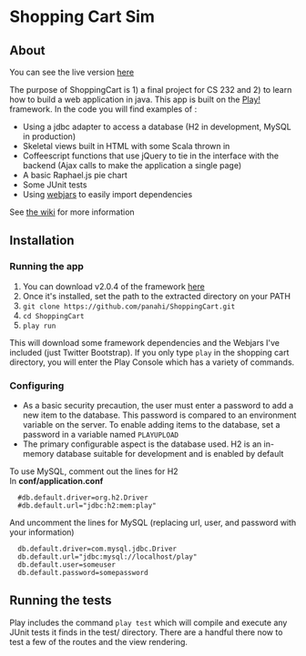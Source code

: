 # Shopping Cart Sim

## About

You can see the live version [here](http://cs232.epanahi.com)

The purpose of ShoppingCart is 1) a final project for CS 232 and 2) to learn how to build a web application in java.  This app is built on the [Play!](http://www.playframework.org/) framework.  In the code you will find examples of :
* Using a jdbc adapter to access a database (H2 in development, MySQL in production)
* Skeletal views built in HTML with some Scala thrown in
* Coffeescript functions that use jQuery to tie in the interface with the backend (Ajax calls to make the application a single page)
* A basic Raphael.js pie chart
* Some JUnit tests
* Using [webjars](http://www.webjars.org/) to easily import dependencies

See [the wiki](https://github.com/panahi/ShoppingCart/wiki) for more information  

## Installation  
### Running the app

1) You can download v2.0.4 of the framework [here](http://download.playframework.org/releases/play-2.0.4.zip)  
2) Once it's installed, set the path to the extracted directory on your PATH  
3) `git clone https://github.com/panahi/ShoppingCart.git`  
4) `cd ShoppingCart`  
5) `play run`  

This will download some framework dependencies and the Webjars I've included (just Twitter Bootstrap).  If you only type `play` in the shopping cart directory, you will enter the Play Console which has a variety of commands.

### Configuring

* As a basic security precaution, the user must enter a password to add a new item to the database.  This password is compared to an environment variable on the server.  To enable adding items to the database, set a password in a variable named `PLAYUPLOAD`
* The primary configurable aspect is the database used.  H2 is an in-memory database suitable for development and is enabled by default  

To use MySQL, comment out the lines for H2  
In **conf/application.conf**  
      
      #db.default.driver=org.h2.Driver
      #db.default.url="jdbc:h2:mem:play"

And uncomment the lines for MySQL (replacing url, user, and password with your information)  

      db.default.driver=com.mysql.jdbc.Driver
      db.default.url="jdbc:mysql://localhost/play"
      db.default.user=someuser
      db.default.password=somepassword

## Running the tests

Play includes the command `play test` which will compile and execute any JUnit tests it finds in the test/ directory.  There are a handful there now to test a few of the routes and the view rendering.  

